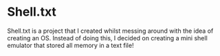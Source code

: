 # Shell.txt
Shell.txt is a project that I created whilst messing around with the idea of creating an OS. Instead of doing this, I decided on creating a mini shell emulator that stored all memory in a text file!
